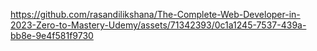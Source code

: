 
https://github.com/rasandilikshana/The-Complete-Web-Developer-in-2023-Zero-to-Mastery-Udemy/assets/71342393/0c1a1245-7537-439a-bb8e-9e4f581f9730
